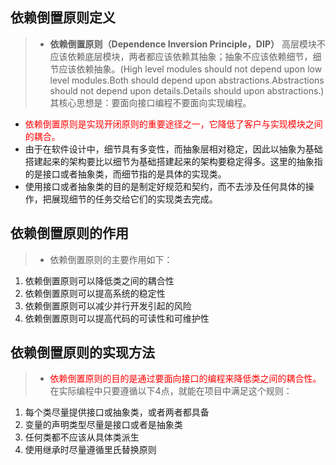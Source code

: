 ## 依赖倒置原则定义
> * **依赖倒置原则（Dependence Inversion Principle，DIP）** 高层模块不应该依赖底层模块，两者都应该依赖其抽象；抽象不应该依赖细节，细节应该依赖抽象。(High level modules should not depend upon low level modules.Both should depend upon abstractions.Abstractions should not depend upon details.Details should upon abstractions.) 其核心思想是：要面向接口编程不要面向实现编程。
* <font color='red'>依赖倒置原则是实现开闭原则的重要途径之一，它降低了客户与实现模块之间的耦合。</font>
* 由于在软件设计中，细节具有多变性，而抽象层相对稳定，因此以抽象为基础搭建起来的架构要比以细节为基础搭建起来的架构要稳定得多。这里的抽象指的是接口或者抽象类，而细节指的是具体的实现类。
* 使用接口或者抽象类的目的是制定好规范和契约，而不去涉及任何具体的操作，把展现细节的任务交给它们的实现类去完成。
## 依赖倒置原则的作用
> * 依赖倒置原则的主要作用如下：
1. 依赖倒置原则可以降低类之间的耦合性
2. 依赖倒置原则可以提高系统的稳定性
3. 依赖倒置原则可以减少并行开发引起的风险
4. 依赖倒置原则可以提高代码的可读性和可维护性
## 依赖倒置原则的实现方法
> * <font color='red'>依赖倒置原则的目的是通过要面向接口的编程来降低类之间的耦合性。</font>在实际编程中只要遵循以下4点，就能在项目中满足这个规则：
1. 每个类尽量提供接口或抽象类，或者两者都具备
2. 变量的声明类型尽量是接口或者是抽象类
3. 任何类都不应该从具体类派生
4. 使用继承时尽量遵循里氏替换原则
